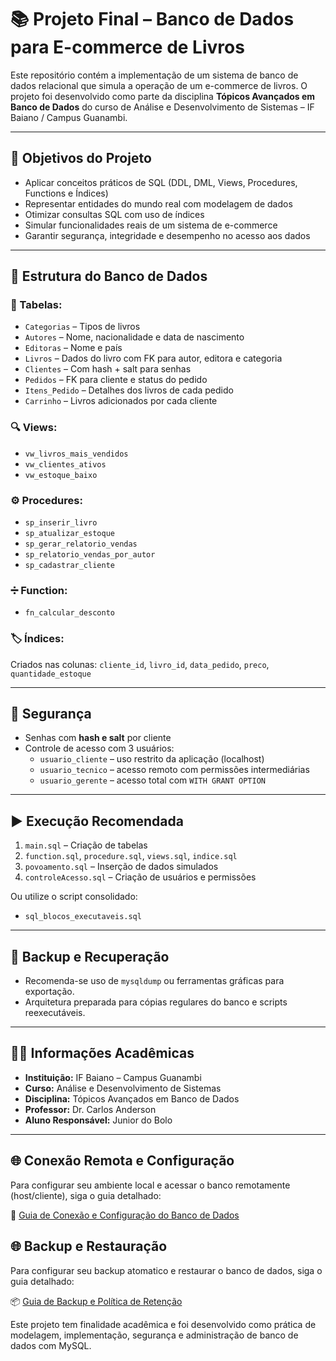 # 📚 Projeto Final – Banco de Dados para E-commerce de Livros

Este repositório contém a implementação de um sistema de banco de dados relacional que simula a operação de um e-commerce de livros. O projeto foi desenvolvido como parte da disciplina **Tópicos Avançados em Banco de Dados** do curso de Análise e Desenvolvimento de Sistemas – IF Baiano / Campus Guanambi.

---

## 🎯 Objetivos do Projeto

- Aplicar conceitos práticos de SQL (DDL, DML, Views, Procedures, Functions e Índices)
- Representar entidades do mundo real com modelagem de dados
- Otimizar consultas SQL com uso de índices
- Simular funcionalidades reais de um sistema de e-commerce
- Garantir segurança, integridade e desempenho no acesso aos dados

---

## 🧱 Estrutura do Banco de Dados

### 📄 Tabelas:
- `Categorias` – Tipos de livros
- `Autores` – Nome, nacionalidade e data de nascimento
- `Editoras` – Nome e país
- `Livros` – Dados do livro com FK para autor, editora e categoria
- `Clientes` – Com hash + salt para senhas
- `Pedidos` – FK para cliente e status do pedido
- `Itens_Pedido` – Detalhes dos livros de cada pedido
- `Carrinho` – Livros adicionados por cada cliente

### 🔍 Views:
- `vw_livros_mais_vendidos`
- `vw_clientes_ativos`
- `vw_estoque_baixo`

### ⚙️ Procedures:
- `sp_inserir_livro`
- `sp_atualizar_estoque`
- `sp_gerar_relatorio_vendas`
- `sp_relatorio_vendas_por_autor`
- `sp_cadastrar_cliente`

### ➗ Function:
- `fn_calcular_desconto`

### 🏷 Índices:
Criados nas colunas: `cliente_id`, `livro_id`, `data_pedido`, `preco`, `quantidade_estoque`

---

## 🔐 Segurança
- Senhas com **hash e salt** por cliente
- Controle de acesso com 3 usuários:
  - `usuario_cliente` – uso restrito da aplicação (localhost)
  - `usuario_tecnico` – acesso remoto com permissões intermediárias
  - `usuario_gerente` – acesso total com `WITH GRANT OPTION`

---

## ▶️ Execução Recomendada

1. `main.sql` – Criação de tabelas
2. `function.sql`, `procedure.sql`, `views.sql`, `indice.sql`
3. `povoamento.sql` – Inserção de dados simulados
4. `controleAcesso.sql` – Criação de usuários e permissões

Ou utilize o script consolidado:
- `sql_blocos_executaveis.sql`

---

## 💾 Backup e Recuperação

- Recomenda-se uso de `mysqldump` ou ferramentas gráficas para exportação.
- Arquitetura preparada para cópias regulares do banco e scripts reexecutáveis.

---

## 👨‍🏫 Informações Acadêmicas

- **Instituição:** IF Baiano – Campus Guanambi
- **Curso:** Análise e Desenvolvimento de Sistemas
- **Disciplina:** Tópicos Avançados em Banco de Dados
- **Professor:** Dr. Carlos Anderson
- **Aluno Responsável:** Junior do Bolo

---

## 🌐 Conexão Remota e Configuração

Para configurar seu ambiente local e acessar o banco remotamente (host/cliente), siga o guia detalhado:

📄 [Guia de Conexão e Configuração do Banco de Dados](README_CONEXAO.md)

## 🌐 Backup e Restauração

Para configurar seu backup atomatico e restaurar o banco de dados, siga o guia detalhado:

📦 [Guia de Backup e Política de Retenção](README_BACKUP.md)



Este projeto tem finalidade acadêmica e foi desenvolvido como prática de modelagem, implementação, segurança e administração de banco de dados com MySQL.

